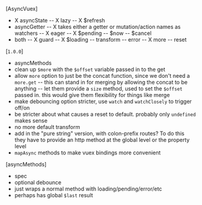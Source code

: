 [AsyncVuex]
- X asyncState
-- X lazy
-- X $refresh
- asyncGetter
-- X takes either a getter or mutation/action names as watchers
-- X eager
-- X $pending
-- $now
-- $cancel
- both 
-- X guard
-- X $loading
-- transform
-- error
-- X more
-- reset

[`1.0.0`]
- asyncMethods
- clean up `$more` with the `$offset` variable passed in to the get
- allow `more` option to just be the concat function, since we don't need a `more.get`
-- this can stand in for merging by allowing the concat to be anything
-- let them provide a `size` method, used to set the `$offset` passed in. this would give them flexibility for things like merge
- make debouncing option stricter, use `watch` and `watchClosely` to trigger off/on
- be stricter about what causes a reset to default. probably only `undefined` makes sense
- no more default transform
- add in the "pure string" version, with colon-prefix routes? To do this they have to provide an http method at the global level or the property level
- `mapAsync` methods to make vuex bindings more convenient


[asyncMethods]
- spec
- optional debounce
- just wraps a normal method with loading/pending/error/etc
- perhaps has global `$last` result
